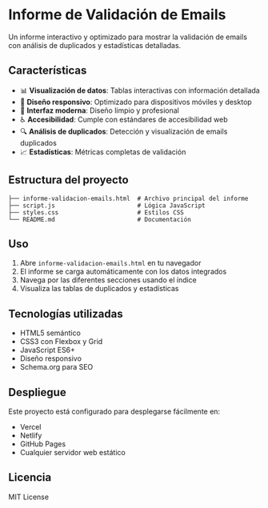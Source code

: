 # Informe de Validación de Emails

Un informe interactivo y optimizado para mostrar la validación de emails con análisis de duplicados y estadísticas detalladas.

## Características

- 📊 **Visualización de datos**: Tablas interactivas con información detallada
- 📱 **Diseño responsivo**: Optimizado para dispositivos móviles y desktop
- 🎨 **Interfaz moderna**: Diseño limpio y profesional
- ♿ **Accesibilidad**: Cumple con estándares de accesibilidad web
- 🔍 **Análisis de duplicados**: Detección y visualización de emails duplicados
- 📈 **Estadísticas**: Métricas completas de validación

## Estructura del proyecto

```
├── informe-validacion-emails.html  # Archivo principal del informe
├── script.js                       # Lógica JavaScript
├── styles.css                      # Estilos CSS
└── README.md                       # Documentación
```

## Uso

1. Abre `informe-validacion-emails.html` en tu navegador
2. El informe se carga automáticamente con los datos integrados
3. Navega por las diferentes secciones usando el índice
4. Visualiza las tablas de duplicados y estadísticas

## Tecnologías utilizadas

- HTML5 semántico
- CSS3 con Flexbox y Grid
- JavaScript ES6+
- Diseño responsivo
- Schema.org para SEO

## Despliegue

Este proyecto está configurado para desplegarse fácilmente en:
- Vercel
- Netlify
- GitHub Pages
- Cualquier servidor web estático

## Licencia

MIT License